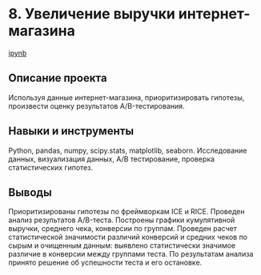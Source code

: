 # 8. Увеличение выручки интернет-магазина

[ipynb](https://github.com/Natalyas23/Portfolio/blob/main/8.%20Увеличение%20выручки%20интернет-магазина/8.%20Увеличение%20выручки%20интернет-магазина.ipynb)

## Описание проекта

Используя данные интернет-магазина, приоритизировать гипотезы, произвести оценку результатов A/B-тестирования. 

## Навыки и инструменты

Python, pandas, numpy, scipy.stats, matplotlib, seaborn. Исследование данных, визуализация данных,  А/В тестирование, проверка статистических гипотез.

## Выводы

Приоритизированы гипотезы по фреймворкам ICE и RICE. Проведен анализ результатов A/B-теста. Построены графики кумулятивной выручки, среднего чека, конверсии по группам. Проведен расчет статистической значимости различий конверсий и средних чеков по сырым и очищенным данным: выявлено статистически значимое различие в конверсии между группами теста.  По результатам анализа принято решение об успешности теста и его остановке.
